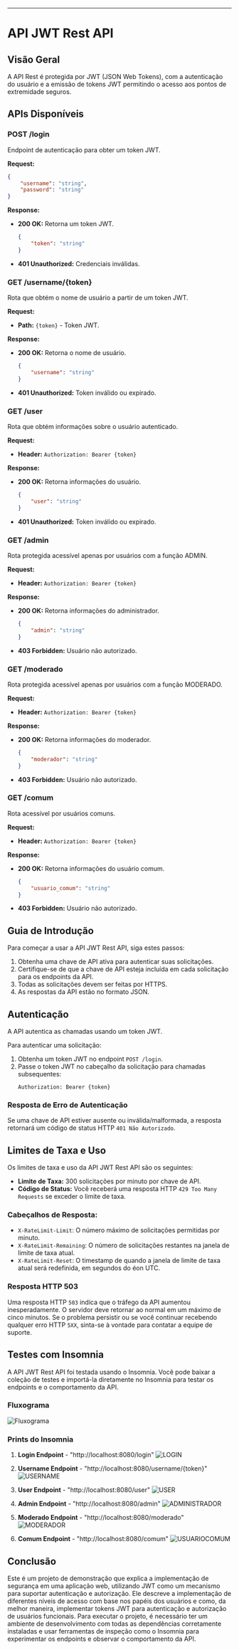 ---

# API JWT Rest API

## Visão Geral
A API Rest é protegida por JWT (JSON Web Tokens), com a autenticação do usuário e a emissão de tokens JWT permitindo o acesso aos pontos de extremidade seguros.

## APIs Disponíveis

### POST /login
Endpoint de autenticação para obter um token JWT.

**Request:**
```json
{
    "username": "string",
    "password": "string"
}
```

**Response:**
- **200 OK:** Retorna um token JWT.
    ```json
    {
        "token": "string"
    }
    ```
- **401 Unauthorized:** Credenciais inválidas.

### GET /username/{token}
Rota que obtém o nome de usuário a partir de um token JWT.

**Request:**
- **Path:** `{token}` - Token JWT.

**Response:**
- **200 OK:** Retorna o nome de usuário.
    ```json
    {
        "username": "string"
    }
    ```
- **401 Unauthorized:** Token inválido ou expirado.

### GET /user
Rota que obtém informações sobre o usuário autenticado.

**Request:**
- **Header:** `Authorization: Bearer {token}`

**Response:**
- **200 OK:** Retorna informações do usuário.
    ```json
    {
        "user": "string"
    }
    ```
- **401 Unauthorized:** Token inválido ou expirado.

### GET /admin
Rota protegida acessível apenas por usuários com a função ADMIN.

**Request:**
- **Header:** `Authorization: Bearer {token}`

**Response:**
- **200 OK:** Retorna informações do administrador.
    ```json
    {
        "admin": "string"
    }
    ```
- **403 Forbidden:** Usuário não autorizado.

### GET /moderado
Rota protegida acessível apenas por usuários com a função MODERADO.

**Request:**
- **Header:** `Authorization: Bearer {token}`

**Response:**
- **200 OK:** Retorna informações do moderador.
    ```json
    {
        "moderador": "string"
    }
    ```
- **403 Forbidden:** Usuário não autorizado.

### GET /comum
Rota acessível por usuários comuns.

**Request:**
- **Header:** `Authorization: Bearer {token}`

**Response:**
- **200 OK:** Retorna informações do usuário comum.
    ```json
    {
        "usuario_comum": "string"
    }
    ```
- **403 Forbidden:** Usuário não autorizado.

## Guia de Introdução
Para começar a usar a API JWT Rest API, siga estes passos:

1. Obtenha uma chave de API ativa para autenticar suas solicitações.
2. Certifique-se de que a chave de API esteja incluída em cada solicitação para os endpoints da API.
3. Todas as solicitações devem ser feitas por HTTPS.
4. As respostas da API estão no formato JSON.

## Autenticação
A API autentica as chamadas usando um token JWT.

Para autenticar uma solicitação:
1. Obtenha um token JWT no endpoint `POST /login`.
2. Passe o token JWT no cabeçalho da solicitação para chamadas subsequentes:
    ```
    Authorization: Bearer {token}
    ```

### Resposta de Erro de Autenticação
Se uma chave de API estiver ausente ou inválida/malformada, a resposta retornará um código de status HTTP `401 Não Autorizado`.

## Limites de Taxa e Uso
Os limites de taxa e uso da API JWT Rest API são os seguintes:

- **Limite de Taxa:** 300 solicitações por minuto por chave de API.
- **Código de Status:** Você receberá uma resposta HTTP `429 Too Many Requests` se exceder o limite de taxa.

### Cabeçalhos de Resposta:
- `X-RateLimit-Limit`: O número máximo de solicitações permitidas por minuto.
- `X-RateLimit-Remaining`: O número de solicitações restantes na janela de limite de taxa atual.
- `X-RateLimit-Reset`: O timestamp de quando a janela de limite de taxa atual será redefinida, em segundos do éon UTC.

### Resposta HTTP 503
Uma resposta HTTP `503` indica que o tráfego da API aumentou inesperadamente. O servidor deve retornar ao normal em um máximo de cinco minutos. Se o problema persistir ou se você continuar recebendo qualquer erro HTTP `5XX`, sinta-se à vontade para contatar a equipe de suporte.

## Testes com Insomnia
A API JWT Rest API foi testada usando o Insomnia. Você pode baixar a coleção de testes e importá-la diretamente no Insomnia para testar os endpoints e o comportamento da API.

### Fluxograma
![Fluxograma](https://github.com/GabrielRodriggues/Arquitetura_de_Aplicacoes_Web/assets/112523344/586673e1-9f05-47e6-b106-ae33e24f9f2d)

### Prints do Insomnia
1. **Login Endpoint** - "http://localhost:8080/login"
![LOGIN](https://github.com/GabrielRodriggues/Arquitetura_de_Aplicacoes_Web/assets/112523344/db9e9572-30d0-4032-81d5-d05ea81342c6)

2. **Username Endpoint** - "http://localhost:8080/username/{token}"
![USERNAME](https://github.com/GabrielRodriggues/Arquitetura_de_Aplicacoes_Web/assets/112523344/6cfe8cf3-52f1-469f-be90-61bf7c4fc169)

4. **User Endpoint** - "http://localhost:8080/user"
![USER](https://github.com/GabrielRodriggues/Arquitetura_de_Aplicacoes_Web/assets/112523344/71625005-1a70-44d0-894a-289ef4e3eb91)

5. **Admin Endpoint**  - "http://localhost:8080/admin"
![ADMINISTRADOR](https://github.com/GabrielRodriggues/Arquitetura_de_Aplicacoes_Web/assets/112523344/323c7418-7164-4000-96c6-363e0e68e055)

6. **Moderado Endpoint** - "http://localhost:8080/moderado"
![MODERADOR](https://github.com/GabrielRodriggues/Arquitetura_de_Aplicacoes_Web/assets/112523344/12ea5c49-b0f9-4652-b744-c369c39af212)

7. **Comum Endpoint** - "http://localhost:8080/comum"
![USUARIOCOMUM](https://github.com/GabrielRodriggues/Arquitetura_de_Aplicacoes_Web/assets/112523344/99bce14c-c7df-40bb-ae43-8bdc8d3b3aec)


## Conclusão
Este é um projeto de demonstração que explica a implementação de segurança em uma aplicação web, utilizando JWT como um mecanismo para suportar autenticação e autorização. Ele descreve a implementação de diferentes níveis de acesso com base nos papéis dos usuários e como, da melhor maneira, implementar tokens JWT para autenticação e autorização de usuários funcionais. Para executar o projeto, é necessário ter um ambiente de desenvolvimento com todas as dependências corretamente instaladas e usar ferramentas de inspeção como o Insomnia para experimentar os endpoints e observar o comportamento da API.
